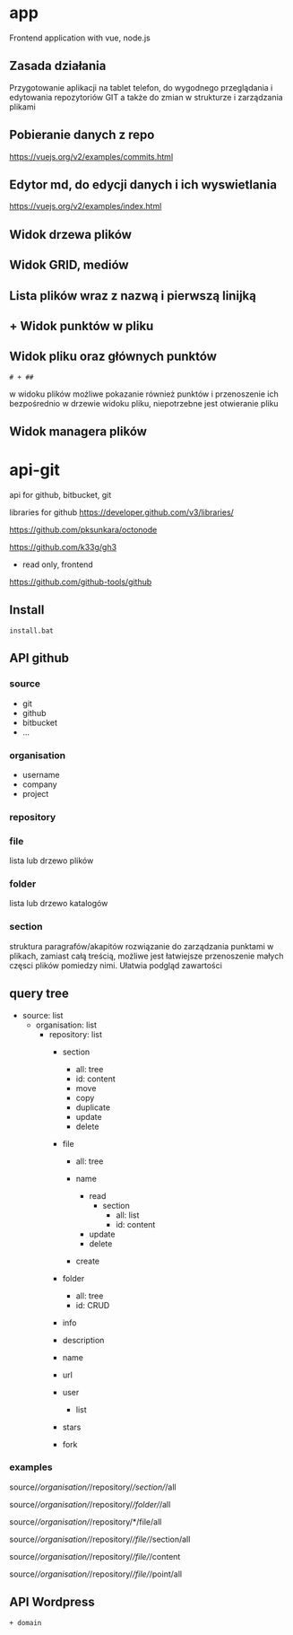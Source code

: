 # app
Frontend application with vue, node.js

## Zasada działania
Przygotowanie aplikacji na tablet telefon, do wygodnego przeglądania i edytowania repozytoriów GIT
a także do zmian w strukturze i zarządzania plikami


## Pobieranie danych z repo
https://vuejs.org/v2/examples/commits.html


## Edytor md, do edycji danych i ich wyswietlania
https://vuejs.org/v2/examples/index.html


## Widok drzewa plików


## Widok GRID, mediów

## Lista plików wraz z nazwą i pierwszą linijką

## + Widok punktów w pliku

## Widok pliku oraz głównych punktów

    # + ##
w widoku plików możliwe pokazanie również punktów i przenoszenie ich bezpośrednio w drzewie widoku pliku,
niepotrzebne jest otwieranie pliku

## Widok managera plików




# api-git
api for github, bitbucket, git

libraries for github
https://developer.github.com/v3/libraries/


https://github.com/pksunkara/octonode


https://github.com/k33g/gh3
- read only, frontend

https://github.com/github-tools/github


## Install

    install.bat


## API github

### source
+ git
+ github
+ bitbucket
+ ...

### organisation
+ username
+ company
+ project

### repository

### file
lista lub drzewo plików

### folder
lista lub drzewo katalogów

### section
struktura paragrafów/akapitów
rozwiązanie do zarządzania punktami w plikach, zamiast całą treścią,
możliwe jest łatwiejsze przenoszenie małych częsci plików pomiedzy nimi.
Ułatwia podgląd zawartości

## query tree

+ source: list
    + organisation: list
        + repository: list
            + section
                + all: tree
                + id: content
                + move
                + copy
                + duplicate
                + update
                + delete

            + file
                + all: tree

                + name
                    + read
                        + section
                            + all: list
                            + id: content
                    + update
                    + delete

                + create

            + folder
                + all: tree
                + id: CRUD


            + info
            + description
            + name
            + url
            + user
                + list
            + stars
            + fork




### examples


source/*/organisation/*/repository/*/section/*/all

source/*/organisation/*/repository/*/folder/*/all

source/*/organisation/*/repository/*/file/all

source/*/organisation/*/repository/*/file/*/section/all

source/*/organisation/*/repository/*/file/*/content

source/*/organisation/*/repository/*/file/*/point/all


## API Wordpress

    + domain
